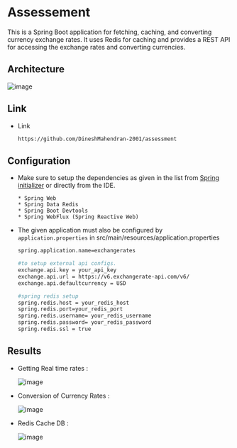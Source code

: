 # Assessement
This is a Spring Boot application for fetching, caching, and converting currency exchange rates. It uses Redis for caching and provides a REST API for accessing the exchange rates and converting currencies.


## Architecture 
![image](https://github.com/lgsurith/spring-currency-convertor/assets/117572209/13e4d41b-8f7e-4239-8a20-becc4330371b)

## Link

- Link
  ```bash
  https://github.com/DineshMahendran-2001/assessment
  ```
## Configuration
- Make sure to setup the dependencies as given in the list from [Spring initializer](https://start.spring.io/) or directly from the IDE.
  
  ```
  * Spring Web
  * Spring Data Redis
  * Spring Boot Devtools
  * Spring WebFlux (Spring Reactive Web)
  ```
- The given application must also be configured by ```application.properties``` in src/main/resources/application.properties
  
  ```bash
  spring.application.name=exchangerates

  #to setup external api configs.
  exchange.api.key = your_api_key
  exchange.api.url = https://v6.exchangerate-api.com/v6/
  exchange.api.defaultcurrency = USD
  
  #spring redis setup
  spring.redis.host = your_redis_host
  spring.redis.port=your_redis_port
  spring.redis.username= your_redis_username
  spring.redis.password= your_redis_password
  spring.redis.ssl = true
  ```

## Results

- Getting Real time rates :

  ![image](https://github.com/lgsurith/spring-currency-convertor/assets/117572209/e9701bde-1d07-44e5-ba85-7ffd53df096e)


- Conversion of Currency Rates :

  ![image](https://github.com/lgsurith/spring-currency-convertor/assets/117572209/56d1bf85-176a-44d4-b2c4-f5c4fef5170f)

- Redis Cache DB :

  ![image](https://github.com/lgsurith/spring-currency-convertor/assets/117572209/a1e9407b-fef5-4919-8fbb-f20d9ec753f2)

  

  



